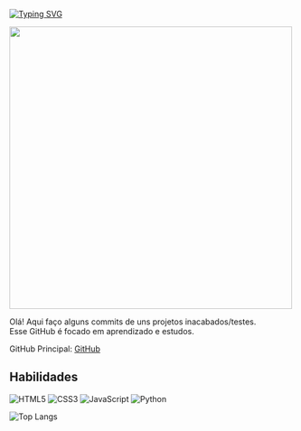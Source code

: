 [![Typing SVG](https://readme-typing-svg.demolab.com?font=Fira+Code&pause=1000&color=FFFFFF&background=000000&center=true&width=435&lines=Me+chamo+Brenno%2C+seja+bem-vindo!;GitHub+dedicado+aos+estudos)](https://git.io/typing-svg)

<img src="https://i.pinimg.com/originals/0a/d7/35/0ad735f722522d9a424b2a018ff63319.gif" width="500" />

Olá! Aqui faço alguns commits de uns projetos inacabados/testes.  
Esse GitHub é focado em aprendizado e estudos.  

GitHub Principal: [GitHub](https://github.com/brennovittor)

## Habilidades

![HTML5](https://img.shields.io/badge/HTML5-E34F26?style=for-the-badge&logo=html5&logoColor=white)
![CSS3](https://img.shields.io/badge/CSS3-1572B6?style=for-the-badge&logo=css3&logoColor=white)
![JavaScript](https://img.shields.io/badge/JavaScript-F7DF1E?style=for-the-badge&logo=javascript&logoColor=black)
![Python](https://img.shields.io/badge/Python-3776AB?style=for-the-badge&logo=python&logoColor=white)

![Top Langs](https://github-readme-stats.vercel.app/api/top-langs/?username=vittordeveloper&layout=compact&theme=dark)
